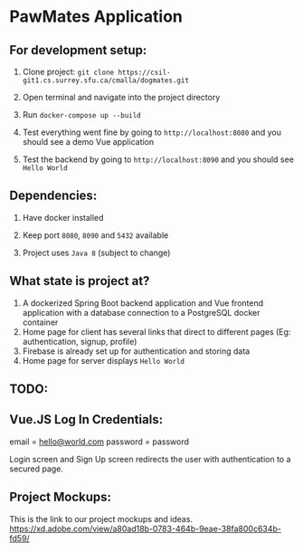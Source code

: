 # PawMates Application

## For development setup:

1. Clone project: `git clone https://csil-git1.cs.surrey.sfu.ca/cmalla/dogmates.git`

1. Open terminal and navigate into the project directory

1. Run `docker-compose up --build`

1. Test everything went fine by going to `http://localhost:8080` and you should see a demo Vue application

1. Test the backend by going to `http://localhost:8090` and you should see `Hello World`

## Dependencies:

1. Have docker installed

1. Keep port `8080`, `8090` and `5432` available

1. Project uses `Java 8` (subject to change)

## What state is project at?

1. A dockerized Spring Boot backend application and Vue frontend application with a database connection to a PostgreSQL docker container
1. Home page for client has several links that direct to different pages (Eg: authentication, signup, profile)
1. Firebase is already set up for authentication and storing data
1. Home page for server displays `Hello World`

## TODO:





## Vue.JS Log In Credentials:

email = hello@world.com
password = password

Login screen and Sign Up screen redirects the user with authentication to a secured page.

## Project Mockups:

This is the link to our project mockups and ideas.
https://xd.adobe.com/view/a80ad18b-0783-464b-9eae-38fa800c634b-fd59/

